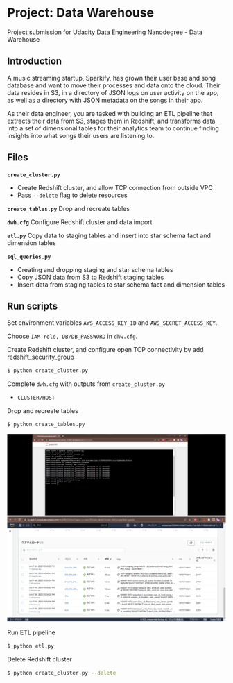 # Project: Data Warehouse

Project submission for Udacity Data Engineering Nanodegree - Data Warehouse

## Introduction
A music streaming startup, Sparkify, has grown their user base and song database and want to move their processes and data onto the cloud. Their data resides in S3, in a directory of JSON logs on user activity on the app, as well as a directory with JSON metadata on the songs in their app.

As their data engineer, you are tasked with building an ETL pipeline that extracts their data from S3, stages them in Redshift, and transforms data into a set of dimensional tables for their analytics team to continue finding insights into what songs their users are listening to.

## Files

**`create_cluster.py`**

* Create Redshift cluster, and allow TCP connection from outside VPC
* Pass `--delete` flag to delete resources

**`create_tables.py`** Drop and recreate tables

**`dwh.cfg`** Configure Redshift cluster and data import

**`etl.py`** Copy data to staging tables and insert into star schema fact and dimension tables

**`sql_queries.py`**

* Creating and dropping staging and star schema tables
* Copy JSON data from S3 to Redshift staging tables
* Insert data from staging tables to star schema fact and dimension tables

## Run scripts

Set environment variables `AWS_ACCESS_KEY_ID` and `AWS_SECRET_ACCESS_KEY`.

Choose `IAM role, DB/DB_PASSWORD` in `dhw.cfg`.

Create Redshift cluster, and configure open TCP connectivity by add redshift_security_group

```bash
$ python create_cluster.py
```

Complete `dwh.cfg` with outputs from `create_cluster.py`
* `CLUSTER/HOST`

Drop and recreate tables

```bash
$ python create_tables.py
```

![Command](images/udacity_datawarehouse_cmd.png)
![RedShift](images/udacity_datawarehouse_redshift.png)

Run ETL pipeline

```bash
$ python etl.py
```

Delete Redshift cluster
```bash
$ python create_cluster.py --delete
```
